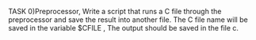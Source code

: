 TASK 0)Preprocessor, Write a script that runs a C file through the preprocessor and save the result into another file. The C file name will be saved in the variable $CFILE , The output should be saved in the file c.
